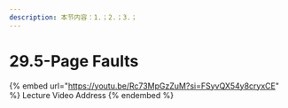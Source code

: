 ```yaml
---
description: 本节内容：1.；2.；3.；
---
```


# 29.5-Page Faults

{% embed url="https://youtu.be/Rc73MpGzZuM?si=FSyvQX54y8cryxCE" %}
Lecture Video Address
{% endembed %}
